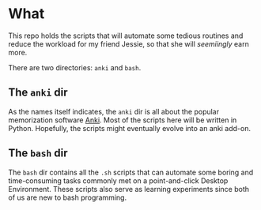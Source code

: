 # What
This repo holds the scripts that will automate some tedious routines and reduce the workload for my friend Jessie, so that she will _seemiingly_ earn more. 

There are two directories: `anki` and `bash`. 

## The `anki` dir 
As the names itself indicates, the `anki` dir is all about the popular memorization software [Anki](https://apps.ankiweb.net/). Most of the scripts here will be written in Python. Hopefully, the scripts might eventually evolve into an anki add-on. 

## The `bash` dir
The `bash` dir contains all the `.sh` scripts that can automate some boring and time-consuming tasks commonly met on a point-and-click Desktop Environment. These scripts also serve as learning experiments since both of us are new to bash programming.  

